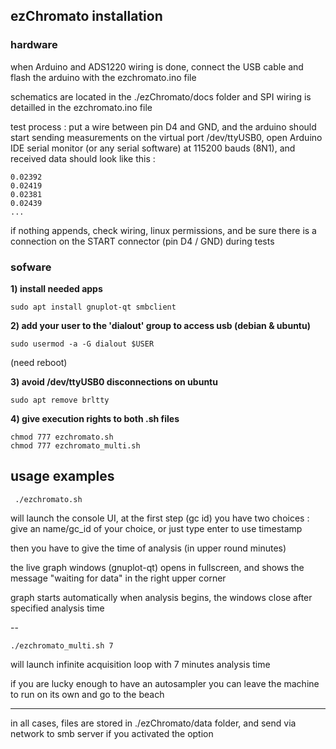 ## ezChromato installation

### hardware

when Arduino and ADS1220 wiring is done, connect the USB cable and flash the arduino with the ezchromato.ino file

schematics are located in the ./ezChromato/docs folder and SPI wiring is detailled in the ezchromato.ino file

test process : put a wire between pin D4 and GND, and the arduino should start sending measurements on the virtual port /dev/ttyUSB0, open Arduino IDE serial monitor (or any serial software) at 115200 bauds (8N1), and received data should look like this :

```0.02436
0.02392
0.02419
0.02381
0.02439
...
```

if nothing appends, check wiring, linux permissions, and be sure there is a connection on the START connector (pin D4 / GND) during tests

### sofware

**1) install needed apps**
```
sudo apt install gnuplot-qt smbclient
```
**2) add your user to the 'dialout' group to access usb (debian & ubuntu)**
```
sudo usermod -a -G dialout $USER
```
(need reboot)

**3) avoid /dev/ttyUSB0 disconnections on ubuntu**
```
sudo apt remove brltty
```
**4) give execution rights to both .sh files**
```
chmod 777 ezchromato.sh
chmod 777 ezchromato_multi.sh
```
## usage examples
```
 ./ezchromato.sh
 ```
will launch the console UI, at the first step (gc id) you have two choices :
give an name/gc_id of your choice, or just type enter to use timestamp 

then you have to give the time of analysis (in upper round minutes)

the live graph windows (gnuplot-qt) opens in fullscreen, and shows the message "waiting for data" in the right upper corner

graph starts automatically when analysis begins, the windows close after specified analysis time

--
```
./ezchromato_multi.sh 7
```
will launch infinite acquisition loop with 7 minutes analysis time

if you are lucky enough to have an autosampler you can leave the machine to run on its own and go to the beach

---

in all cases, files are stored in ./ezChromato/data folder, and send via network to smb server if you activated the option

